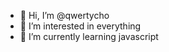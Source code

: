- 👋 Hi, I’m @qwertycho
- 👀 I’m interested in everything
- 🌱 I’m currently learning javascript

<!---
qwertycho/qwertycho is a ✨ special ✨ repository because its `README.md` (this file) appears on your GitHub profile.
You can click the Preview link to take a look at your changes.
--->
